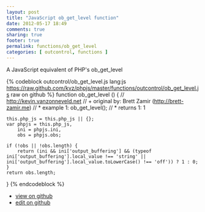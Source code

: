 ```yaml
---
layout: post
title: "JavaScript ob_get_level function"
date: 2012-05-17 18:49
comments: true
sharing: true
footer: true
permalink: functions/ob_get_level
categories: [ outcontrol, functions ]
---
```

A JavaScript equivalent of PHP's ob_get_level
<!-- more -->
{% codeblock outcontrol/ob_get_level.js lang:js https://raw.github.com/kvz/phpjs/master/functions/outcontrol/ob_get_level.js raw on github %}
function ob_get_level () {
    // http://kevin.vanzonneveld.net
    // +   original by: Brett Zamir (http://brett-zamir.me)
    // *     example 1: ob_get_level();
    // *     returns 1: 1

    this.php_js = this.php_js || {};
    var phpjs = this.php_js,
        ini = phpjs.ini,
        obs = phpjs.obs;

    if (!obs || !obs.length) {
        return (ini && ini['output_buffering'] && (typeof ini['output_buffering'].local_value !== 'string' || ini['output_buffering'].local_value.toLowerCase() !== 'off')) ? 1 : 0;
    }
    return obs.length;
}
{% endcodeblock %}
<ul>
 <li><a href="https://github.com/kvz/phpjs/blob/master/functions/outcontrol/ob_get_level.js">view on github</a></li>
 <li><a href="https://github.com/kvz/phpjs/edit/master/functions/outcontrol/ob_get_level.js">edit on github</a></li>
</ul>

